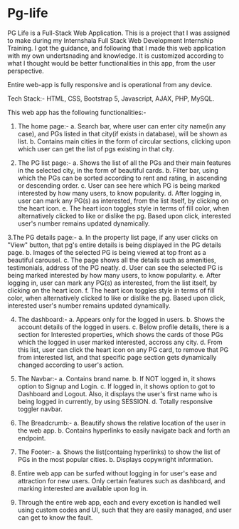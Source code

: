 # Pg-life
PG Life is a Full-Stack Web Application. This is a project that I was assigned to make during my Internshala Full Stack Web Development Internship Training. I got the guidance, and following that I made this web application with my own undertsnading and knowledge. It is customized according to what I thought would be better functionalities in this app, from the user perspective.

Entire web-app is fully responsive and is operational from any device.

Tech Stack:- HTML, CSS, Bootstrap 5, Javascript, AJAX, PHP, MySQL.

This web app has the following functionalities:-

1. The home page:-
 a. Search bar, where user can enter city name(in any case), and PGs listed in that city(if exists in database), will be shown as list.
 b. Contains main cities in the form of circular sections, clicking upon which user can get the list of pgs existing in that city.

2. The PG list page:-
 a. Shows the list of all the PGs and their main features in the selected city, in the form of beautiful cards.
 b. Filter bar, using which the PGs can be sorted according to rent and rating, in ascending or descending order.
 c. User can see here which PG is being marked interested by how many users, to know popularity.
 d. After logging in, user can mark any PG(s) as interested, from the list itself, by clicking on the heart icon.
 e. The heart icon toggles style in terms of fill color, when alternatively clicked to like or dislike the pg. Based upon click, interested user's number remains updated dynamically.

3.The PG details page:-
 a. In the property list page, if any user clicks on "View" button, that pg's entire details is being displayed in the PG details page.
 b. Images of the selected PG is being viewed at top front as a beautiful carousel.
 c. The page shows all the details such as amenities, testimonials, address of the PG neatly.
 d. User can see the selected PG is being marked interested by how many users, to know popularity.
 e. After logging in, user can mark any PG(s) as interested, from the list itself, by clicking on the heart icon.
 f. The heart icon toggles style in terms of fill color, when alternatively clicked to like or dislike the pg. Based upon click, interested user's number remains updated dynamically.

4. The dashboard:-
 a. Appears only for the logged in users.
 b. Shows the account details of the logged in users.
 c. Below profile details, there is a section for Interested properties, which shows the cards of those PGs which the logged in user marked interested, accross any city.
 d. From this list, user can click the heart icon on any PG card, to remove that PG from interested list, and that specific page section gets dynamically changed according to user's action.

5. The Navbar:-
 a. Contains brand name.
 b. If NOT logged in, it shows option to Signup and Login.
 c. If logged in, it shows option to got to Dashboard and Logout. Also, it displays the user's first name who is being logged in currently, by using SESSION.
 d. Totally responsive toggler navbar.

6. The Breadcrumb:-
 a. Beautify shows the relative location of the user in the web app.
 b. Contains hyperlinks to easily navigate back and forth an endpoint.

7. The Footer:-
 a. Shows the list(containg hyperlinks) to show the list of PGs in the most popular cities.
 b. Displays copywright information.

8. Entire web app can be surfed without logging in for user's ease and attraction for new users. Only certain features such as dashboard, and marking interested are available upon log in.

9. Through the entire web app, each and every excetion is handled well using custom codes and UI, such that they are easily managed, and user can get to know the fault.
